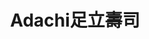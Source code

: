 ---
title: "Adachi足立壽司"
description: "Adachi足立壽司"
layout: shop
keywords:
  - 美食競賽
  - 台灣美食
  - 美食精選
datePublished: "2025-06-30"
dateModified: "2025-07-05"
city: "台北市"
district: "信義區"
address: "台北市信義區莊敬路239巷12號"
phone: "0287860126"
geo: "25.029936429348112, 121.56288799534865"
google_map: "https://maps.app.goo.gl/5zp3MoMsGV7c77Rp8"
footinder: "https://footinder.com.tw/%E5%8F%B0%E5%8C%97%E5%B8%82%E4%BF%A1%E7%BE%A9%E5%8D%80/110724/"
official: ""
award:
  - name: "500盤"
    year: "2024"
    entries:
      - dishes:
          - "碳烤鰻魚"
          - "竹筴魚壽司"
          - "鮟鱇魚肝"

---